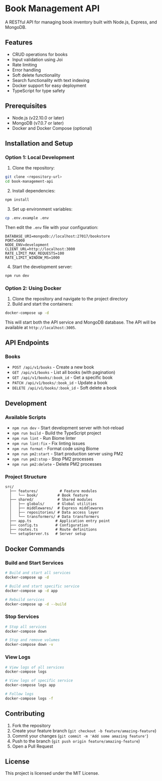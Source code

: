 # Book Management API

A RESTful API for managing book inventory built with Node.js, Express, and MongoDB.

## Features

- CRUD operations for books
- Input validation using Joi
- Rate limiting
- Error handling
- Soft delete functionality
- Search functionality with text indexing
- Docker support for easy deployment
- TypeScript for type safety

## Prerequisites

- Node.js (v22.10.0 or later)
- MongoDB (v7.0.7 or later)
- Docker and Docker Compose (optional)

## Installation and Setup

### Option 1: Local Development

1. Clone the repository:

```bash
git clone <repository-url>
cd book-management-api
```

2. Install dependencies:

```bash
npm install
```

3. Set up environment variables:

```bash
cp .env.example .env
```

Then edit the `.env` file with your configuration:

```
DATABASE_URI=mongodb://localhost:27017/bookstore
PORT=5000
NODE_ENV=development
CLIENT_URL=http://localhost:3000
RATE_LIMIT_MAX_REQUESTS=100
RATE_LIMIT_WINDOW_MS=1000
```

4. Start the development server:

```bash
npm run dev
```

### Option 2: Using Docker

1. Clone the repository and navigate to the project directory
2. Build and start the containers:

```bash
docker-compose up -d
```

This will start both the API service and MongoDB database. The API will be available at `http://localhost:3005`.

## API Endpoints

### Books

- `POST /api/v1/books` - Create a new book
- `GET /api/v1/books` - List all books (with pagination)
- `GET /api/v1/books/:book_id` - Get a specific book
- `PATCH /api/v1/books/:book_id` - Update a book
- `DELETE /api/v1/books/:book_id` - Soft delete a book

## Development

### Available Scripts

- `npm run dev` - Start development server with hot-reload
- `npm run build` - Build the TypeScript project
- `npm run lint` - Run Biome linter
- `npm run lint:fix` - Fix linting issues
- `npm run format` - Format code using Biome
- `npm run pm2:start` - Start production server using PM2
- `npm run pm2:stop` - Stop PM2 processes
- `npm run pm2:delete` - Delete PM2 processes

### Project Structure

```
src/
  ├── features/          # Feature modules
  │   └── book/         # Book feature
  ├── shared/           # Shared modules
  │   ├── globals/      # Global utilities
  │   ├── middlewares/  # Express middlewares
  │   ├── repositories/ # Data access layer
  │   └── transformers/ # Data transformers
  ├── app.ts           # Application entry point
  ├── config.ts        # Configuration
  ├── routes.ts        # Route definitions
  └── setupServer.ts   # Server setup
```

## Docker Commands

### Build and Start Services

```bash
# Build and start all services
docker-compose up -d

# Build and start specific service
docker-compose up -d app

# Rebuild services
docker-compose up -d --build
```

### Stop Services

```bash
# Stop all services
docker-compose down

# Stop and remove volumes
docker-compose down -v
```

### View Logs

```bash
# View logs of all services
docker-compose logs

# View logs of specific service
docker-compose logs app

# Follow logs
docker-compose logs -f
```

## Contributing

1. Fork the repository
2. Create your feature branch (`git checkout -b feature/amazing-feature`)
3. Commit your changes (`git commit -m 'Add some amazing feature'`)
4. Push to the branch (`git push origin feature/amazing-feature`)
5. Open a Pull Request

## License

This project is licensed under the MIT License.
